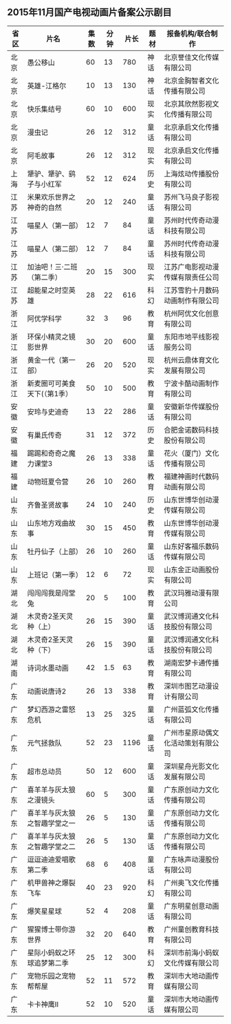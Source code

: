 ## 2015年11月国产电视动画片备案公示剧目
 省区 | 片名 | 集数 | 分钟 | 片长 | 题材 | 报备机构/联合制作 
---|---|---|---|---|---|---
 北京 | 愚公移山 | 60 | 13 | 780 | 神话 | 北京誉佳文化传媒有限公司 
 北京 | 英雄-江格尔 | 10 | 13 | 130 | 神话 | 北京金胸智者文化传播有限公司 
 北京 | 快乐集结号 | 60 | 10 | 600 | 现实 | 北京其欣然影视文化传播有限公司 
 北京 | 漫虫记 | 26 | 12 | 312 | 童话 | 北京承启文化传播有限公司 
 北京 | 阿毛故事 | 26 | 12 | 312 | 现实 | 北京承启文化传播有限公司 
 上海 | 犟驴、犟驴、鹞子与小红军 | 52 | 12 | 624 | 历史 | 上海炫动传播股份有限公司 
 江苏 | 米果欢乐世界之神奇的自然 | 20 | 12 | 240 | 童话 | 苏州飞马良子影视有限公司 
 江苏 | 喵星人（第一部） | 12 | 7 | 84 | 童话 | 苏州时代传奇动漫科技有限公司 
 江苏 | 喵星人（第二部） | 12 | 7 | 84 | 童话 | 苏州时代传奇动漫科技有限公司 
 江苏 | 加油吧！三·二班（第二季） | 20 | 15 | 300 | 现实 | 江苏广电影视动漫传媒有限责任公司 
 江苏 | 超能星之时空英雄 | 28 | 22 | 616 | 科幻 | 江苏雪豹十月数码动画制作有限公司 
 浙江 | 阿优学科学 | 32 | 3 | 96 | 教育 | 杭州阿优文化创意有限公司 
 浙江 | 环保小精灵之镜影世界 | 30 | 20 | 600 | 童话 | 东阳市地平线影视服务公司 
 浙江 | 黄金一代（第一部） | 26 | 20 | 520 | 现实 | 杭州云鼎体育文化发展有限公司 
 浙江 | 新麦圈可可美食天下(（第1季） | 50 | 10 | 500 | 教育 | 宁波卡酷动画制作有限公司 
 安徽 | 安玲与史迪奇 | 13 | 22 | 286 | 童话 | 安徽新华传媒股份有限公司 
 安徽 | 有巢氏传奇 | 31 | 12 | 372 | 历史 | 合肥金诺数码科技股份有限公司 
 福建 | 踢踢和奇奇之魔力课堂3 | 26 | 13 | 338 | 童话 | 花火（厦门）文化传播有限公司 
 福建 | 动物班夏令营 | 26 | 10 | 260 | 教育 | 福建神画时代数码动画有限公司 
 山东 | 齐鲁圣贤故事 | 24 | 10 | 240 | 历史 | 山东世博华创动漫传媒有限公司 
 山东 | 山东地方戏曲故事 | 30 | 15 | 450 | 教育 | 山东世博华创动漫传媒有限公司 
 山东 | 牡丹仙子（上部） | 26 | 10 | 260 | 童话 | 山东好客福乐数码传媒有限公司 
 山东 | 上班记（第一季） | 12 | 6 | 72 | 现实 | 山东金正动画股份有限公司 
 湖北 | 闯闯闯我是闯堂兔 | 20 | 5 | 100 | 教育 | 武汉玛雅动漫有限公司 
 湖北 | 木灵奇2圣天灵种（上） | 26 | 15 | 390 | 童话 | 武汉博润通文化科技股份有限公司 
 湖北 | 木灵奇2圣天灵种（下） | 26 | 15 | 390 | 童话 | 武汉博润通文化科技股份有限公司 
 湖南 | 诗词水墨动画 | 42 | 1.5 | 63 | 教育 | 湖南宏梦卡通传播有限公司 
 广东 | 动画说唐诗2 | 26 | 13 | 338 | 教育 | 深圳市图艺动漫设计有限公司 
 广东 | 梦幻西游之雷怒危机 | 13 | 25 | 325 | 童话 | 广州蓝弧文化传播有限公司 
 广东 | 元气拯救队 | 52 | 23 | 1196 | 童话 | 广州市星原动偶文化活动策划有限公司 
 广东 | 超市总动员 | 50 | 12 | 600 | 童话 | 深圳星舟光影文化发展有限公司 
 广东 | 喜羊羊与灰太狼之漫镜头 | 60 | 5 | 300 | 童话 | 广东原创动力文化传播有限公司 
 广东 | 喜羊羊与灰太狼之智趣学堂之一 | 26 | 5 | 130 | 童话 | 广东原创动力文化传播有限公司 
 广东 | 喜羊羊与灰太狼之智趣学堂之二 | 26 | 5 | 130 | 童话 | 广东原创动力文化传播有限公司 
 广东 | 逗逗迪迪爱唱歌第二季 | 68 | 6 | 408 | 童话 | 广东咏声动漫股份有限公司 
 广东 | 机甲兽神之爆裂飞车 | 40 | 23 | 920 | 科幻 | 广州奥飞文化传播有限公司 
 广东 | 爆笑星星球 | 52 | 4 | 208 | 童话 | 广东明星创意动画有限公司 
 广东 | 猩猩博士带你游世界 | 32 | 20 | 640 | 教育 | 广州童创教育科技有限公司 
 广东 | 星际小蚂蚁之环球追梦第二季 | 25 | 12 | 300 | 科幻 | 深圳市前海小蚂蚁文化传媒有限公司 
 广东 | 宠物乐园之宠物帮帮屋 | 52 | 11 | 572 | 教育 | 深圳市大地动画传媒有限公司 
 广东 | 卡卡神鹰Ⅱ | 52 | 10 | 520 | 童话 | 深圳市大地动画传媒有限公司 